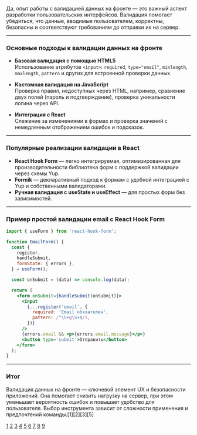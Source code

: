 Да, опыт работы с валидацией данных на фронте — это важный аспект разработки пользовательских интерфейсов. Валидация помогает убедиться, что данные, вводимые пользователем, корректны, безопасны и соответствуют требованиям до отправки их на сервер.

---

### Основные подходы к валидации данных на фронте

- **Базовая валидация с помощью HTML5**  
  Использование атрибутов `<input>`: `required`, `type="email"`, `minlength`, `maxlength`, `pattern` и других для встроенной проверки данных.

- **Кастомная валидация на JavaScript**  
  Проверка правил, недоступных через HTML, например, сравнение двух полей (пароль и подтверждение), проверка уникальности логина через API.

- **Интеграция с React**  
  Слежение за изменениями в формах и проверка значений с немедленным отображением ошибок и подсказок.

---

### Популярные реализации валидации в React

- **React Hook Form** — легко интегрируемая, оптимизированная для производительности библиотека форм с поддержкой валидации через схемы Yup.
- **Formik** — декларативный подход к формам с удобной интеграцией с Yup и собственными валидаторами.
- **Ручная валидация с useState и useEffect** — для простых форм без зависимостей.

---

### Пример простой валидации email с React Hook Form

```jsx
import { useForm } from 'react-hook-form';

function EmailForm() {
  const {
    register,
    handleSubmit,
    formState: { errors },
  } = useForm();

  const onSubmit = (data) => console.log(data);

  return (
    <form onSubmit={handleSubmit(onSubmit)}>
      <input
        {...register('email', {
          required: 'Email обязателен',
          pattern: /^\S+@\S+$/i,
        })}
      />
      {errors.email && <p>{errors.email.message}</p>}
      <button type='submit'>Отправить</button>
    </form>
  );
}
```

---

### Итог

Валидация данных на фронте — ключевой элемент UX и безопасности приложений. Она помогает снизить нагрузку на сервер, при этом уменьшает вероятность ошибок и повышает удобство для пользователя. Выбор инструмента зависит от сложности применения и предпочтений команды.[1][2][3][5]

[1](https://habr.com/ru/articles/732690/)
[2](https://foxminded.ua/ru/validatsiya-formi-react/)
[3](https://www.youtube.com/watch?v=WADswtZB-qg)
[4](https://dmitryweiner.github.io/web-lectures/React%20-%20Form%20validation.html)
[5](https://developer.mozilla.org/ru/docs/Learn_web_development/Extensions/Forms/Form_validation)
[6](https://www.reddit.com/r/Frontend/comments/ozzmew/front_end_testing_in_react_jest_and_enzyme_how_to/)
[7](https://dzen.ru/video/watch/67cda3cf1a38f475f9ff152a)
[8](https://www.youtube.com/watch?v=Jxfun6Jnt5Q)
[9](https://it-incubator.io/free-courses/front-end/samurai-way/reactjs_lesson77)
